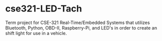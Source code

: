 # cse321-LED-Tach
Term project for CSE-321 Real-Time/Embedded Systems that utilizes Bluetooth, Python, OBD-II, Raspberry-Pi, and LED's in order to create an shift light for use in a vehicle. 
